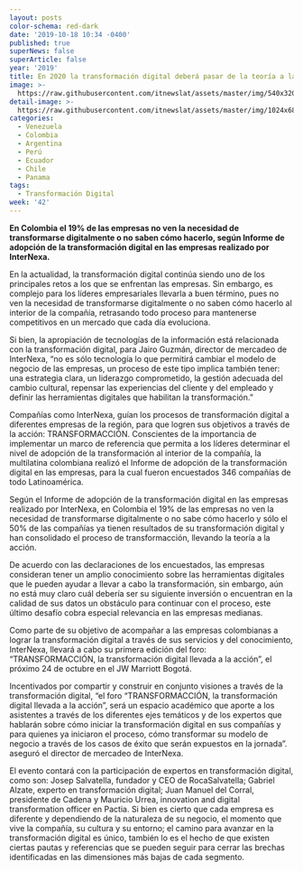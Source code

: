 ```yaml
---
layout: posts
color-schema: red-dark
date: '2019-10-18 10:34 -0400'
published: true
superNews: false
superArticle: false
year: '2019'
title: En 2020 la transformación digital deberá pasar de la teoría a la acción
image: >-
  https://raw.githubusercontent.com/itnewslat/assets/master/img/540x320/Transformacion-Digital-p.jpg
detail-image: >-
  https://raw.githubusercontent.com/itnewslat/assets/master/img/1024x680/Transformacion-Digital-g.jpg
categories:
  - Venezuela
  - Colombia
  - Argentina
  - Perú
  - Ecuador
  - Chile
  - Panama
tags:
  - Transformación Digital
week: '42'
---
```

**En Colombia el 19% de las empresas no ven la necesidad de transformarse digitalmente o no saben cómo hacerlo, según Informe de adopción de la transformación digital en las empresas realizado por InterNexa.**
 
En la actualidad, la transformación digital continúa siendo uno de los principales retos a los que se enfrentan las empresas. Sin embargo, es complejo para los líderes empresariales llevarla a buen término, pues no ven la necesidad de transformarse digitalmente o no saben cómo hacerlo al interior de la compañía, retrasando todo proceso para mantenerse competitivos en un mercado que cada día evoluciona. 

Si bien, la apropiación de tecnologías de la información está relacionada con la transformación digital, para Jairo Guzmán, director de mercadeo de InterNexa, “no es sólo tecnología lo que permitirá cambiar el modelo de negocio de las empresas, un proceso de este tipo implica también tener: una estrategia clara, un liderazgo comprometido, la gestión adecuada del cambio cultural, repensar las experiencias del cliente y del empleado y definir las herramientas digitales que habilitan la transformación.”

Compañías como InterNexa, guían los procesos de transformación digital a diferentes empresas de la región, para que logren sus objetivos a través de la acción: TRANSFORMACCIÓN. Conscientes de la importancia de implementar un marco de referencia que permita a los líderes determinar el nivel de adopción de la transformación al interior de la compañía, la multilatina colombiana realizó el Informe de adopción de la transformación digital en las empresas, para la cual fueron encuestados 346 compañías de todo Latinoamérica.

Según el Informe de adopción de la transformación digital en las empresas realizado por InterNexa, en Colombia el 19% de las empresas no ven la necesidad de transformarse digitalmente o no sabe cómo hacerlo y sólo el 50% de las compañías ya tienen resultados de su transformación digital y han consolidado el proceso de transformacción, llevando la teoría a la acción.

De acuerdo con las declaraciones de los encuestados, las empresas consideran tener un amplio conocimiento sobre las herramientas digitales que le pueden ayudar a llevar a cabo la transformación, sin embargo, aún no está muy claro cuál debería ser su siguiente inversión o encuentran en la calidad de sus datos un obstáculo para continuar con el proceso, este último desafío cobra especial relevancia en las empresas medianas.

Como parte de su objetivo de acompañar a las empresas colombianas a lograr la transformación digital a través de sus servicios y del conocimiento, InterNexa, llevará a cabo su primera edición del foro: “TRANSFORMACCIÓN, la transformación digital llevada a la acción”, el próximo 24 de octubre en el JW Marriott Bogotá. 

Incentivados por compartir y construir en conjunto visiones a través de la transformación digital, “el foro “TRANSFORMACCIÓN, la transformación digital llevada a la acción”, será un espacio académico que aporte a los asistentes a través de los diferentes ejes temáticos y de los expertos que hablarán sobre cómo iniciar la transformación digital en sus compañías y para quienes ya iniciaron el proceso, cómo transformar su modelo de negocio a través de los casos de éxito que serán expuestos en la jornada”. aseguró el director de mercadeo de InterNexa.

El evento contará con la participación de expertos en transformación digital, como son: Josep Salvatella, fundador y CEO de RocaSalvatella; Gabriel Alzate, experto en transformación digital; Juan Manuel del Corral, presidente de Cadena y Mauricio Urrea, innovation and digital transformation officer en Pactia.
Si bien es cierto que cada empresa es diferente y dependiendo de la naturaleza de su negocio, el momento que vive la compañía, su cultura y su entorno; el camino para avanzar en la transformación digital es único, también lo es el hecho de que existen ciertas pautas y referencias que se pueden seguir para cerrar las brechas identificadas en las dimensiones más bajas de cada segmento.